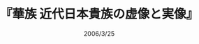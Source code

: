 ---
title: "『華族 近代日本貴族の虚像と実像』"
description: "明治維新後、旧公卿・大名、維新功労者などから選ばれた華族。「皇室の藩屏」として、貴族院議員選出など多くの特権を享受した彼らは、近代日本の政治、経済、生活様式をリードした「恵まれた」階級のはずだった。日清・日露戦争後、膨大な軍人や財界人を組み込み拡大を続けたが、多様な出自ゆえ基盤は脆く、敗戦とともに消滅する。本書は、七八年間に一〇一一家存在したその実像を明らかにする。"
date: 2006/3/25
shorttitle: ""
authors: ['']
publishDate: ""
ENTRYTYPE: "基礎演習テキスト100"
series:
- 早稲田大学必修基礎演習テキスト100(2020年度)
tags: 
- 
category: 
- 
# publisher: "Self-Published"
image: 
pinned : true
draft: false
hideToc: false
enableToc: true
enableTocContent: false
copyright: "All rights reserved"
---